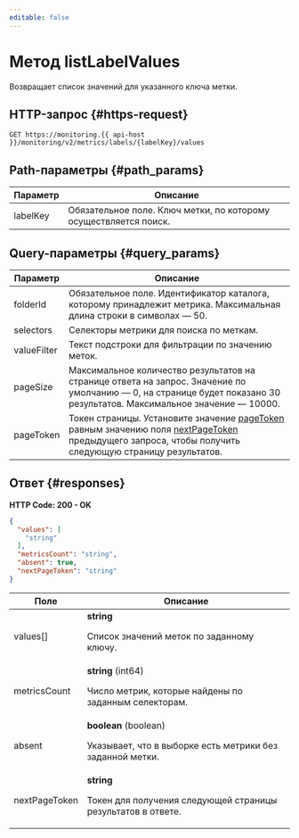 ```yaml
---
editable: false
---
```


# Метод listLabelValues
Возвращает список значений для указанного ключа метки.
 

 
## HTTP-запрос {#https-request}
```
GET https://monitoring.{{ api-host }}/monitoring/v2/metrics/labels/{labelKey}/values
```
 
## Path-параметры {#path_params}
 
Параметр | Описание
--- | ---
labelKey | Обязательное поле. Ключ метки, по которому осуществляется поиск.
 
## Query-параметры {#query_params}
 
Параметр | Описание
--- | ---
folderId | Обязательное поле. Идентификатор каталога, которому принадлежит метрика. Максимальная длина строки в символах — 50.
selectors | Селекторы метрики для поиска по меткам.
valueFilter | Текст подстроки для фильтрации по значению меток.
pageSize | Максимальное количество результатов на странице ответа на запрос. Значение по умолчанию — 0, на странице будет показано 30 результатов. Максимальное значение — 10000.
pageToken | Токен страницы. Установите значение [pageToken](#query_params) равным значению поля [nextPageToken](#responses) предыдущего запроса, чтобы получить следующую страницу результатов.
 
## Ответ {#responses}
**HTTP Code: 200 - OK**

```json 
{
  "values": [
    "string"
  ],
  "metricsCount": "string",
  "absent": true,
  "nextPageToken": "string"
}
```

 
Поле | Описание
--- | ---
values[] | **string**<br><p>Список значений меток по заданному ключу.</p> 
metricsCount | **string** (int64)<br><p>Число метрик, которые найдены по заданным селекторам.</p> 
absent | **boolean** (boolean)<br><p>Указывает, что в выборке есть метрики без заданной метки.</p> 
nextPageToken | **string**<br><p>Токен для получения следующей страницы результатов в ответе.</p> 